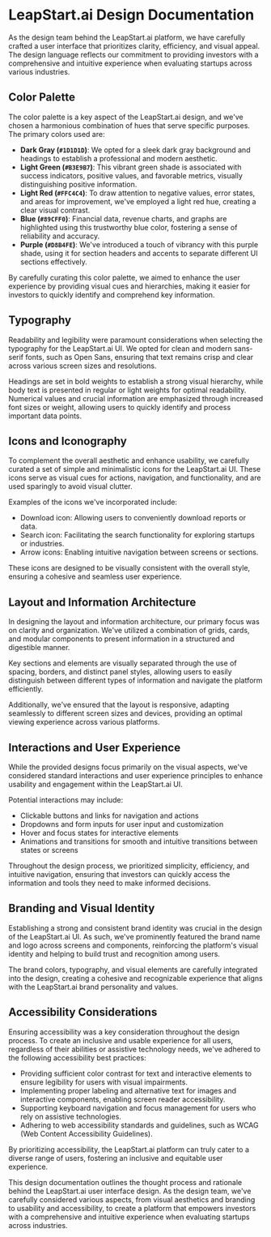 # LeapStart.ai Design Documentation

As the design team behind the LeapStart.ai platform, we have carefully crafted a user interface that prioritizes clarity, efficiency, and visual appeal. The design language reflects our commitment to providing investors with a comprehensive and intuitive experience when evaluating startups across various industries.

## Color Palette

The color palette is a key aspect of the LeapStart.ai design, and we've chosen a harmonious combination of hues that serve specific purposes. The primary colors used are:

- **Dark Gray (`#1D1D1D`)**: We opted for a sleek dark gray background and headings to establish a professional and modern aesthetic.
- **Light Green (`#B3E9B7`)**: This vibrant green shade is associated with success indicators, positive values, and favorable metrics, visually distinguishing positive information.
- **Light Red (`#FFC4C4`)**: To draw attention to negative values, error states, and areas for improvement, we've employed a light red hue, creating a clear visual contrast.
- **Blue (`#89CFF0`)**: Financial data, revenue charts, and graphs are highlighted using this trustworthy blue color, fostering a sense of reliability and accuracy.
- **Purple (`#D8B4FE`)**: We've introduced a touch of vibrancy with this purple shade, using it for section headers and accents to separate different UI sections effectively.

By carefully curating this color palette, we aimed to enhance the user experience by providing visual cues and hierarchies, making it easier for investors to quickly identify and comprehend key information.

## Typography

Readability and legibility were paramount considerations when selecting the typography for the LeapStart.ai UI. We opted for clean and modern sans-serif fonts, such as Open Sans, ensuring that text remains crisp and clear across various screen sizes and resolutions.

Headings are set in bold weights to establish a strong visual hierarchy, while body text is presented in regular or light weights for optimal readability. Numerical values and crucial information are emphasized through increased font sizes or weight, allowing users to quickly identify and process important data points.

## Icons and Iconography

To complement the overall aesthetic and enhance usability, we carefully curated a set of simple and minimalistic icons for the LeapStart.ai UI. These icons serve as visual cues for actions, navigation, and functionality, and are used sparingly to avoid visual clutter.

Examples of the icons we've incorporated include:

- Download icon: Allowing users to conveniently download reports or data.
- Search icon: Facilitating the search functionality for exploring startups or industries.
- Arrow icons: Enabling intuitive navigation between screens or sections.

These icons are designed to be visually consistent with the overall style, ensuring a cohesive and seamless user experience.

## Layout and Information Architecture

In designing the layout and information architecture, our primary focus was on clarity and organization. We've utilized a combination of grids, cards, and modular components to present information in a structured and digestible manner.

Key sections and elements are visually separated through the use of spacing, borders, and distinct panel styles, allowing users to easily distinguish between different types of information and navigate the platform efficiently.

Additionally, we've ensured that the layout is responsive, adapting seamlessly to different screen sizes and devices, providing an optimal viewing experience across various platforms.

## Interactions and User Experience

While the provided designs focus primarily on the visual aspects, we've considered standard interactions and user experience principles to enhance usability and engagement within the LeapStart.ai UI.

Potential interactions may include:

- Clickable buttons and links for navigation and actions
- Dropdowns and form inputs for user input and customization
- Hover and focus states for interactive elements
- Animations and transitions for smooth and intuitive transitions between states or screens

Throughout the design process, we prioritized simplicity, efficiency, and intuitive navigation, ensuring that investors can quickly access the information and tools they need to make informed decisions.

## Branding and Visual Identity

Establishing a strong and consistent brand identity was crucial in the design of the LeapStart.ai UI. As such, we've prominently featured the brand name and logo across screens and components, reinforcing the platform's visual identity and helping to build trust and recognition among users.

The brand colors, typography, and visual elements are carefully integrated into the design, creating a cohesive and recognizable experience that aligns with the LeapStart.ai brand personality and values.

## Accessibility Considerations

Ensuring accessibility was a key consideration throughout the design process. To create an inclusive and usable experience for all users, regardless of their abilities or assistive technology needs, we've adhered to the following accessibility best practices:

- Providing sufficient color contrast for text and interactive elements to ensure legibility for users with visual impairments.
- Implementing proper labeling and alternative text for images and interactive components, enabling screen reader accessibility.
- Supporting keyboard navigation and focus management for users who rely on assistive technologies.
- Adhering to web accessibility standards and guidelines, such as WCAG (Web Content Accessibility Guidelines).

By prioritizing accessibility, the LeapStart.ai platform can truly cater to a diverse range of users, fostering an inclusive and equitable user experience.

This design documentation outlines the thought process and rationale behind the LeapStart.ai user interface design. As the design team, we've carefully considered various aspects, from visual aesthetics and branding to usability and accessibility, to create a platform that empowers investors with a comprehensive and intuitive experience when evaluating startups across industries.
